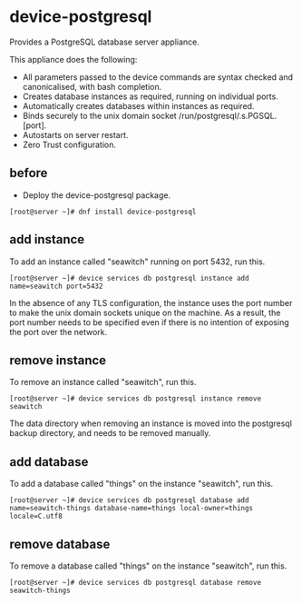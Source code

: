 # device-postgresql
Provides a PostgreSQL database server appliance.

This appliance does the following:

- All parameters passed to the device commands are syntax checked and canonicalised, with bash completion.
- Creates database instances as required, running on individual ports.
- Automatically creates databases within instances as required.
- Binds securely to the unix domain socket /run/postgresql/.s.PGSQL.[port].
- Autostarts on server restart.
- Zero Trust configuration.

## before

- Deploy the device-postgresql package.

```
[root@server ~]# dnf install device-postgresql
```

## add instance

To add an instance called "seawitch" running on port 5432, run this.

```
[root@server ~]# device services db postgresql instance add name=seawitch port=5432
```

In the absence of any TLS configuration, the instance uses the port number to
make the unix domain sockets unique on the machine. As a result, the port number
needs to be specified even if there is no intention of exposing the port over the
network.

## remove instance

To remove an instance called "seawitch", run this.

```
[root@server ~]# device services db postgresql instance remove seawitch
```

The data directory when removing an instance is moved into the postgresql backup
directory, and needs to be removed manually.

## add database

To add a database called "things" on the instance "seawitch", run this.

```
[root@server ~]# device services db postgresql database add name=seawitch-things database-name=things local-owner=things locale=C.utf8 
```

## remove database

To remove a database called "things" on the instance "seawitch", run this.

```
[root@server ~]# device services db postgresql database remove seawitch-things 
```


